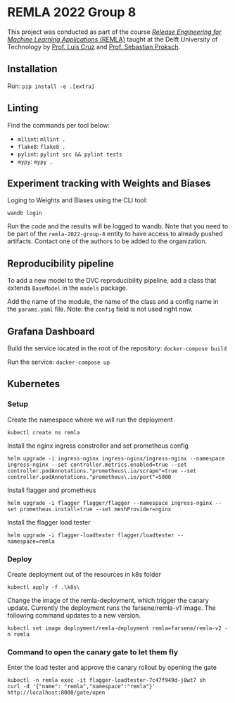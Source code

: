 # REMLA 2022 Group 8

This project was conducted as part of the course [*Release Engineering for Machine Learning Applications* (REMLA)] taught at the Delft University of Technology by [Prof. Luís Cruz] and [Prof. Sebastian Proksch].

## Installation

Run: `pip install -e .[extra]`

## Linting

Find the commands per tool below:

- `mllint`: `mllint .`
- `flake8`: `flake8 .`
- `pylint`: `pylint src && pylint tests`
- `mypy`: `mypy .`

## Experiment tracking with Weights and Biases

Loging to Weights and Biases using the CLI tool:

`wandb login`

Run the code and the results will be logged to wandb. Note that you need to be part of the `remla-2022-group-8` entity to have access to already pushed artifacts. Contact one of the authors to be added to the organization. 

## Reproducibility pipeline

To add a new model to the DVC reproducibility pipeline, add a class that extends `BaseModel` in the `models` package.

Add the name of the module, the name of the class and a config name in the `params.yaml` file. Note: the `config` field is not used right now.

## Grafana Dashboard

Build the service located in the root of the repository:
`docker-compose build `

Run the service:
`docker-compose up`

## Kubernetes
### Setup

Create the namespace where we will run the deployment 
```
kubectl create ns remla
```

Install the nginx ingress constroller and set prometheus config
```
helm upgrade -i ingress-nginx ingress-nginx/ingress-nginx --namespace ingress-nginx --set controller.metrics.enabled=true --set controller.podAnnotations."prometheus\.io/scrape"=true --set controller.podAnnotations."prometheus\.io/port"=5000
```

Install flagger and prometheus
```
helm upgrade -i flagger flagger/flagger --namespace ingress-nginx --set prometheus.install=true --set meshProvider=nginx
```

Install the flagger load tester
```
helm upgrade -i flagger-loadtester flagger/loadtester --namespace=remla
```

### Deploy

Create deployment out of the resources in k8s folder
```
kubectl apply -f .\k8s\  
```

Change the image of the remla-deployment, which trigger the canary update. Currently the deployment runs the farsene/remla-v1 image. The following command updates to a new version.
```
kubectl set image deployment/remla-deployment remla=farsene/remla-v2 -n remla
```

###  Command to open the canary gate to let them fly
Enter the load tester and approve the canary rollout by opening the gate
```
kubectl -n remla exec -it flagger-loadtester-7c47f949d-j8wt7 sh
curl -d '{"name": "remla","namespace":"remla"}' http://localhost:8080/gate/open
```

[*Release Engineering for Machine Learning Applications* (REMLA)]: https://se.ewi.tudelft.nl/remla/ 
[Prof. Luís Cruz]: https://luiscruz.github.io/
[Prof. Sebastian Proksch]: https://proks.ch/

